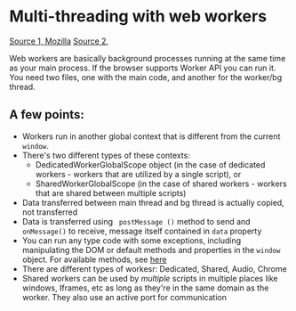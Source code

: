 # Multi-threading with web workers
[Source 1, Mozilla](https://developer.mozilla.org/en-US/docs/Web/API/Web_Workers_API)
[Source 2, ](https://codeburst.io/why-web-workers-make-javascript-more-than-a-single-thread-3d489ffad502)

Web workers are basically background processes running at the same time as your main process. If the browser supports Worker API you can run it.
You need two files, one with the main code, and another for the worker/bg thread.


## A few points:
- Workers run in another global context that is different from the current ``window``.
- There's two different types of these contexts:
    - DedicatedWorkerGlobalScope object (in the case of dedicated workers - workers that are utilized by a single script), or 
    - SharedWorkerGlobalScope (in the case of shared workers - workers that are shared between multiple scripts)
- Data transferred between main thread and bg thread is actually copied, not transferred
- Data is transferred using `` postMessage ()`` method to send and `` onMessage()`` to receive, message itself contained in ``data`` property
- You can run any type code with some exceptions, including manipulating the DOM or default methods and properties in the ``window`` object. For available methods, see [here](https://developer.mozilla.org/en-US/docs/Web/API/Worker/Functions_and_classes_available_to_workers)
- There are different types of workesr: Dedicated, Shared, Audio, Chrome 
- Shared workers can be used by *multiple* scripts in multiple places like windows, Iframes, etc as long as they're in the same domain as the worker. They also use an active port for communication